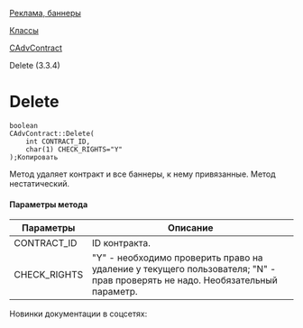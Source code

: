 [Реклама, баннеры](/api_help/advertising/index.php)

[Классы](/api_help/advertising/classes/index.php)

[CAdvContract](/api_help/advertising/classes/cadvcontract/index.php)

Delete (3.3.4)

Delete
======

```
boolean
CAdvContract::Delete(
	int CONTRACT_ID,
	char(1) CHECK_RIGHTS="Y"
);Копировать
```

Метод удаляет контракт и все баннеры, к нему привязанные. Метод нестатический.

#### Параметры метода

| Параметры | Описание |
| --- | --- |
| CONTRACT\_ID | ID контракта. |
| CHECK\_RIGHTS | "Y" - необходимо проверить право на удаление у текущего пользователя; "N" - прав проверять не надо. Необязательный параметр. |

Новинки документации в соцсетях: